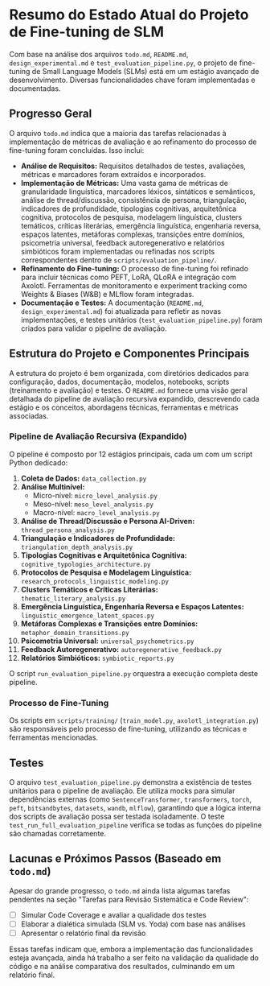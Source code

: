 # Resumo do Estado Atual do Projeto de Fine-tuning de SLM

Com base na análise dos arquivos `todo.md`, `README.md`, `design_experimental.md` e `test_evaluation_pipeline.py`, o projeto de fine-tuning de Small Language Models (SLMs) está em um estágio avançado de desenvolvimento. Diversas funcionalidades chave foram implementadas e documentadas.

## Progresso Geral

O arquivo `todo.md` indica que a maioria das tarefas relacionadas à implementação de métricas de avaliação e ao refinamento do processo de fine-tuning foram concluídas. Isso inclui:

*   **Análise de Requisitos:** Requisitos detalhados de testes, avaliações, métricas e marcadores foram extraídos e incorporados.
*   **Implementação de Métricas:** Uma vasta gama de métricas de granularidade linguística, marcadores léxicos, sintáticos e semânticos, análise de thread/discussão, consistência de persona, triangulação, indicadores de profundidade, tipologias cognitivas, arquitetônica cognitiva, protocolos de pesquisa, modelagem linguística, clusters temáticos, críticas literárias, emergência linguística, engenharia reversa, espaços latentes, metáforas complexas, transições entre domínios, psicometria universal, feedback autoregenerativo e relatórios simbióticos foram implementadas ou refinadas nos scripts correspondentes dentro de `scripts/evaluation_pipeline/`.
*   **Refinamento do Fine-tuning:** O processo de fine-tuning foi refinado para incluir técnicas como PEFT, LoRA, QLoRA e integração com Axolotl. Ferramentas de monitoramento e experiment tracking como Weights & Biases (W&B) e MLflow foram integradas.
*   **Documentação e Testes:** A documentação (`README.md`, `design_experimental.md`) foi atualizada para refletir as novas implementações, e testes unitários (`test_evaluation_pipeline.py`) foram criados para validar o pipeline de avaliação.

## Estrutura do Projeto e Componentes Principais

A estrutura do projeto é bem organizada, com diretórios dedicados para configuração, dados, documentação, modelos, notebooks, scripts (treinamento e avaliação) e testes. O `README.md` fornece uma visão geral detalhada do pipeline de avaliação recursiva expandido, descrevendo cada estágio e os conceitos, abordagens técnicas, ferramentas e métricas associadas.

### Pipeline de Avaliação Recursiva (Expandido)

O pipeline é composto por 12 estágios principais, cada um com um script Python dedicado:

1.  **Coleta de Dados:** `data_collection.py`
2.  **Análise Multinível:**
    *   Micro-nível: `micro_level_analysis.py`
    *   Meso-nível: `meso_level_analysis.py`
    *   Macro-nível: `macro_level_analysis.py`
3.  **Análise de Thread/Discussão e Persona AI-Driven:** `thread_persona_analysis.py`
4.  **Triangulação e Indicadores de Profundidade:** `triangulation_depth_analysis.py`
5.  **Tipologias Cognitivas e Arquitetônica Cognitiva:** `cognitive_typologies_architecture.py`
6.  **Protocolos de Pesquisa e Modelagem Linguística:** `research_protocols_linguistic_modeling.py`
7.  **Clusters Temáticos e Críticas Literárias:** `thematic_literary_analysis.py`
8.  **Emergência Linguística, Engenharia Reversa e Espaços Latentes:** `linguistic_emergence_latent_spaces.py`
9.  **Metáforas Complexas e Transições entre Domínios:** `metaphor_domain_transitions.py`
10. **Psicometria Universal:** `universal_psychometrics.py`
11. **Feedback Autoregenerativo:** `autoregenerative_feedback.py`
12. **Relatórios Simbióticos:** `symbiotic_reports.py`

O script `run_evaluation_pipeline.py` orquestra a execução completa deste pipeline.

### Processo de Fine-Tuning

Os scripts em `scripts/training/` (`train_model.py`, `axolotl_integration.py`) são responsáveis pelo processo de fine-tuning, utilizando as técnicas e ferramentas mencionadas.

## Testes

O arquivo `test_evaluation_pipeline.py` demonstra a existência de testes unitários para o pipeline de avaliação. Ele utiliza mocks para simular dependências externas (como `SentenceTransformer`, `transformers`, `torch`, `peft`, `bitsandbytes`, `datasets`, `wandb`, `mlflow`), garantindo que a lógica interna dos scripts de avaliação possa ser testada isoladamente. O teste `test_run_full_evaluation_pipeline` verifica se todas as funções do pipeline são chamadas corretamente.

## Lacunas e Próximos Passos (Baseado em `todo.md`)

Apesar do grande progresso, o `todo.md` ainda lista algumas tarefas pendentes na seção "Tarefas para Revisão Sistemática e Code Review":

*   [ ] Simular Code Coverage e avaliar a qualidade dos testes
*   [ ] Elaborar a dialética simulada (SLM vs. Yoda) com base nas análises
*   [ ] Apresentar o relatório final da revisão

Essas tarefas indicam que, embora a implementação das funcionalidades esteja avançada, ainda há trabalho a ser feito na validação da qualidade do código e na análise comparativa dos resultados, culminando em um relatório final.

